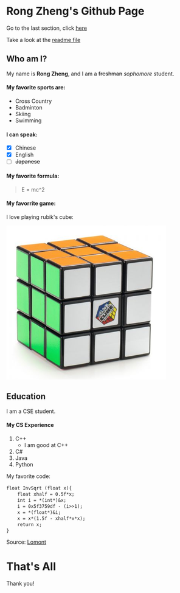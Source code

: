 # Rong Zheng's Github Page

Go to the last section, click [here](#thats-all)

Take a look at the [readme file](README.md)

## Who am I?

My name is **Rong Zheng**, and I am a ~~freshman~~ *sophomore* student.

#### My favorite sports are:

- Cross Country
- Badminton
- Skiing
- Swimming

#### I can speak:

- [x] Chinese
- [x] English
- [ ] ~~Japanese~~

#### My favorite formula:

> E = mc^2

#### My favorrite game:

I love playing rubik's cube:

![](image.png)

## Education

I am a CSE student.

#### My CS Experience
1. C++
   - I am good at C++
3. C#
4. Java
5. Python

My favorite code:

```
float InvSqrt (float x){
    float xhalf = 0.5f*x;
    int i = *(int*)&x;
    i = 0x5f3759df - (i>>1);
    x = *(float*)&i;
    x = x*(1.5f - xhalf*x*x);
    return x;
}
```
Source: [Lomont](http://www.lomont.org/papers/2003/InvSqrt.pdf)
# That's All

Thank you!
